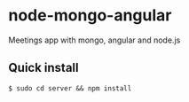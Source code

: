 node-mongo-angular
==================

Meetings app with mongo, angular and node.js

## Quick install

```
$ sudo cd server && npm install
```
